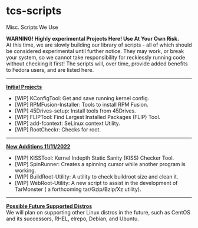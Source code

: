# tcs-scripts
Misc. Scripts We Use

<div id="Warning">
<b>WARNING!  Highly experimental Projects Here!  Use At Your Own Risk.</b><br>
At this time, we are slowly building our library of scripts - all of which should be considered experimental until further notice.
They may work, or break your system, so we cannot take responsibility for recklessly running code without checking it first!
The scripts will, over time, provide added benefits to Fedora users, and are listed here.
</div>
<hr>
<div id="initial-projects">
<b><u>Initial Projects</u></b><br>
<ul>
<li> [WIP] KConfigTool:               Get and save running kernel config.             </li>
<li> [WIP] RPMFusion-Installer:       Tools to install RPM Fusion.                    </li>
<li> [WIP] 45Drives-setup:            Install tools from 45Drives.                    </li>
<li> [WIP] FLIPTool:                  Find Largest Installed Packages (FLIP) Tool.    </li>
<li> [WIP] add-fcontext:              SeLinux context Utility.                        </li>
<li> [WIP] RootCheckr:                Checks for root.                                </li>
<ul>
</div>
<hr>
<div id="new-additions-1">
<b><u>New Additions 11/11/2022</u></b><br>
<ul>
<li> [WIP] KISSTool:           Kernel Indepth Static Sanity (KISS) Checker Tool.   </li>
<li> [WIP] SpinRunner:         Creates a spinning cursor while another program is working.   </li>
<li> [WIP] BuildRoot-Utility:  A utility to check buildroot size and clean it.      </li>
<li> [WIP] WebRoot-Utility:    A new script to assist in the development of TarMonster ( a forthcoming tar/Gzip/Bzip/Xz utility).   </li>
</ul>
</div>
<hr>
<div id="future">
<b><u>Possible Future Supported Distros</u></b><br>
We will plan on supporting other Linux distros in the future, such as CentOS and its successors, RHEL, elrepo, Debian, and Ubuntu.  
</div>

